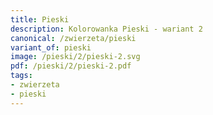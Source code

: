 ```yaml
---
title: Pieski
description: Kolorowanka Pieski - wariant 2
canonical: /zwierzeta/pieski
variant_of: pieski
image: /pieski/2/pieski-2.svg
pdf: /pieski/2/pieski-2.pdf
tags:
- zwierzeta
- pieski
---
```

